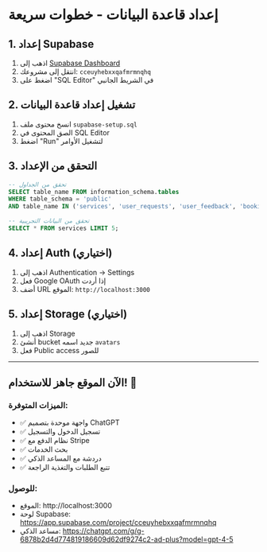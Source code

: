 # إعداد قاعدة البيانات - خطوات سريعة

## 1. إعداد Supabase
1. اذهب إلى [Supabase Dashboard](https://app.supabase.com/)
2. انتقل إلى مشروعك: `cceuyhebxxqafmrmnqhq`
3. اضغط على "SQL Editor" في الشريط الجانبي

## 2. تشغيل إعداد قاعدة البيانات
1. انسخ محتوى ملف `supabase-setup.sql`
2. الصق المحتوى في SQL Editor
3. اضغط "Run" لتشغيل الأوامر

## 3. التحقق من الإعداد
```sql
-- تحقق من الجداول
SELECT table_name FROM information_schema.tables 
WHERE table_schema = 'public' 
AND table_name IN ('services', 'user_requests', 'user_feedback', 'bookings');

-- تحقق من البيانات التجريبية
SELECT * FROM services LIMIT 5;
```

## 4. إعداد Auth (اختياري)
1. اذهب إلى Authentication → Settings
2. فعل Google OAuth إذا أردت
3. أضف URL الموقع: `http://localhost:3000`

## 5. إعداد Storage (اختياري)
1. اذهب إلى Storage
2. أنشئ bucket جديد اسمه `avatars`
3. فعل Public access للصور

---

## الآن الموقع جاهز للاستخدام! 🎉

### الميزات المتوفرة:
- ✅ واجهة موحدة بتصميم ChatGPT
- ✅ تسجيل الدخول والتسجيل
- ✅ نظام الدفع مع Stripe
- ✅ بحث الخدمات
- ✅ دردشة مع المساعد الذكي
- ✅ تتبع الطلبات والتغذية الراجعة

### للوصول:
- الموقع: http://localhost:3000
- لوحة Supabase: https://app.supabase.com/project/cceuyhebxxqafmrmnqhq
- مساعد الذكي: https://chatgpt.com/g/g-6878b2d4d774819186609d62df9274c2-ad-plus?model=gpt-4-5
